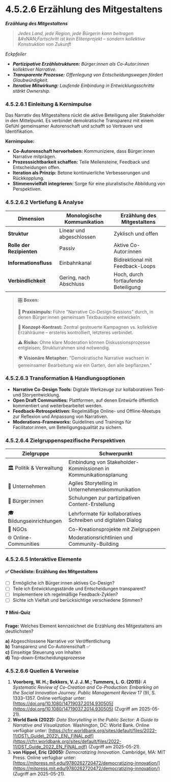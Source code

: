 # 4.5.2.6 Erzählung des Mitgestaltens

_**Erzählung des Mitgestaltens**_

> _Jedes Land, jede Region, jede Bürgerin kann beitragen_\
> &#xNAN;_&#x46;ortschritt ist kein Elitenprojekt – sondern kollektive Konstruktion von Zukunft_

_Eckpfeiler_

* _**Partizipative Erzählstrukturen:** Bürger:innen als Co-Autor:innen kollektiver Narrative._
* _**Transparente Prozesse:** Offenlegung von Entscheidungswegen fördert Glaubwürdigkeit._
* _**Iterative Mitwirkung:** Laufende Einbindung in Entwicklungsschritte stärkt Ownership._

### 4.5.2.6.1 Einleitung & Kernimpulse

Das Narrativ des Mitgestaltens rückt die aktive Beteiligung aller Stakeholder in den Mittelpunkt. Es verbindet demokratische Transparenz mit einem Gefühl gemeinsamer Autorenschaft und schafft so Vertrauen und Identifikation.

**Kernimpulse:**

* **Co-Autorenschaft hervorheben:** Kommuniziere, dass Bürger:innen Narrative mitprägen.
* **Prozesssichtbarkeit schaffen:** Teile Meilensteine, Feedback und Entscheidungen offen.
* **Iteration als Prinzip:** Betone kontinuierliche Verbesserungen und Rückkopplung.
* **Stimmenvielfalt integrieren:** Sorge für eine pluralistische Abbildung von Perspektiven.

### 4.5.2.6.2 Vertiefung & Analyse

| Dimension                 | Monologische Kommunikation | Erzählung des Mitgestaltens          |
| ------------------------- | -------------------------- | ------------------------------------ |
| **Struktur**              | Linear und abgeschlossen   | Zyklisch und offen                   |
| **Rolle der Rezipienten** | Passiv                     | Aktive Co-Autor:innen                |
| **Informationsfluss**     | Einbahnkanal               | Bidirektional mit Feedback-Loops     |
| **Verbindlichkeit**       | Gering, nach Abschluss     | Hoch, durch fortlaufende Beteiligung |

> 🎛️ **Boxen:**
>
> 📌 **Praxisimpuls:** Führe "Narrative Co-Design Sessions" durch, in denen Bürger:innen gemeinsam Textbausteine entwickeln.
>
> 🧠 **Konzept-Kontrast:** Zentral gesteuerte Kampagnen vs. kollektive Erzählräume – ersteres kontrolliert, letzteres verbindet.
>
> ⚠️ **Risiko:** Ohne klare Moderation können Diskussionsprozesse entgleisen; Strukturrahmen sind notwendig.
>
> 🌍 **Visionäre Metapher:** "Demokratische Narrative wachsen in gemeinsamer Bearbeitung wie ein Garten, den alle bepflanzen."

### 4.5.2.6.3 Transformation & Handlungsoptionen

* **Narrative Co-Design Tools:** Digitale Werkzeuge zur kollaborativen Text- und Storyentwicklung.
* **Open Draft Communities:** Plattformen, auf denen Entwürfe öffentlich kommentiert und weiterbearbeitet werden.
* **Feedback-Retrospektiven:** Regelmäßige Online- und Offline-Meetups zur Reflexion und Anpassung von Narrativen.
* **Moderations-Frameworks:** Guidelines und Trainings für Facilitator:innen, um Beteiligungsqualität zu sichern.

### 4.5.2.6.4 Zielgruppenspezifische Perspektiven

| Zielgruppe               | Schwerpunkt                                                      |
| ------------------------ | ---------------------------------------------------------------- |
| 🏛️ Politik & Verwaltung | Einbindung von Stakeholder-Kommissionen in Kommunikationsplanung |
| 🏢 Unternehmen           | Agiles Storytelling in Unternehmenskommunikation                 |
| 🧍 Bürger:innen          | Schulungen zur partizipativen Content-Erstellung                 |
| 🎓 Bildungseinrichtungen | Lehrformate für kollaboratives Schreiben und digitalen Dialog    |
| 🤝 NGOs                  | Co-Kreationsprojekte mit Zielgruppen                             |
| 🌐 Online-Communities    | Moderationsrichtlinien und Community-Building                    |

### 4.5.2.6.5 Interaktive Elemente

#### ✅ Checkliste: Erzählung des Mitgestaltens

* [ ] Ermögliche ich Bürger:innen aktives Co-Design?
* [ ] Teile ich Entwicklungsstände und Entscheidungen transparent?
* [ ] Implementiere ich regelmäßige Feedback-Zyklen?
* [ ] Sichte ich Vielfalt und berücksichtige verschiedene Stimmen?

#### ❓ Mini-Quiz

**Frage:** Welches Element kennzeichnet die Erzählung des Mitgestaltens am deutlichsten?

**a)** Abgeschlossene Narrative vor Veröffentlichung\
**b)** Transparenz und Co-Autorenschaft ✅\
**c)** Einseitige Steuerung von Inhalten\
**d)** Top-down-Entscheidungsprozesse

### 4.5.2.6.6 Quellen & Verweise

1. **Voorberg, W. H.; Bekkers, V. J. J. M.; Tummers, L. G. (2015):** _A Systematic Review of Co-Creation and Co-Production: Embarking on the Social Innovation Journey._ _Public Management Review_ 17 (9), S. 1333–1357. Online verfügbar unter: [https://doi.org/10.1080/14719037.2014.930505](https://doi.org/10.1080/14719037.2014.930505) (Zugriff am 2025-05-21).
2. **World Bank (2022):** _Data Storytelling in the Public Sector: A Guide to Narrative and Visualization._ Washington, DC: World Bank. Online verfügbar unter: [https://cfrr.worldbank.org/sites/default/files/2022-11/DST\_Guide\_2022\_EN\_FINAL.pdf](https://cfrr.worldbank.org/sites/default/files/2022-11/DST_Guide_2022_EN_FINAL.pdf) (Zugriff am 2025-05-21).
3. **von Hippel, Eric (2005):** _Democratizing Innovation._ Cambridge, MA: MIT Press. Online verfügbar unter: [https://mitpress.mit.edu/9780262720472/democratizing-innovation/](https://mitpress.mit.edu/9780262720472/democratizing-innovation/) (Zugriff am 2025-05-21).
